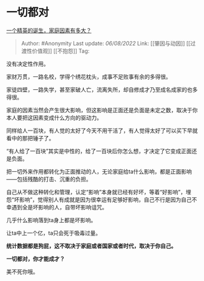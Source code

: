 # 一切都对
[一个精英的诞生，家庭因素有多大？](https://www.zhihu.com/question/29759221/answer/2601505639)

> Author: #Anonymity 
> Last update: *06/08/2022* 
> Link: [[肇因与动因]] [[过渡性价值观]] [[不抱怨]] 
> Tag: 

没有决定性作用。

家财万贯，一路名校，学得个绣花枕头，成事不足败事有余的多得很。

家徒四壁，一路失学，甚至家破人亡，流离失所，却自修成才乃至成名成家的也多得很。

家庭的因素当然会产生很大影响，但这影响是正面还是负面是未定之数，取决于你本人要把这因素变成什么方向的驱动力。

同样给人一百块，有人觉的太好了今天不用干活了，有人觉得太好了可以买下早就看中的那把锤子了。

“有人给了一百块”其实是中性的，给了一百块后你怎么想，才决定了它变成正面还是负面。

把一切外来作用都转化为正面推动的人，无论家庭给ta什么影响，都是正面影响——包括残酷的打击、沉重的负担。

自己从不做这种转化和管理，认定“影响”本身就已经有好坏，等着“好影响”，埋怨“坏影响”，觉得别人有成就是因为很幸运有足够好影响，自己不行是因为自己不幸遇到全是坏影响的人，自带坏影响诅咒。

几乎什么影响落到ta身上都是坏影响。

让ta中上一个亿，ta只会死于吸毒过量。

**统计数据都是狗屁，这不取决于家庭或者国家或者时代，取决于你自己。**

**一切都对，你才能成才？**

美不死你哦。

